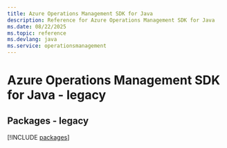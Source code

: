 ```yaml
---
title: Azure Operations Management SDK for Java
description: Reference for Azure Operations Management SDK for Java
ms.date: 08/22/2025
ms.topic: reference
ms.devlang: java
ms.service: operationsmanagement
---
```

# Azure Operations Management SDK for Java - legacy
## Packages - legacy
[!INCLUDE [packages](operations-management-index.md)]